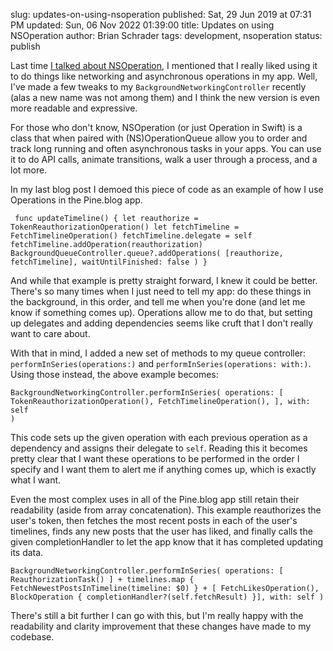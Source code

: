 slug: updates-on-using-nsoperation
published: Sat, 29 Jun 2019 at 07:31 PM
updated: Sun, 06 Nov 2022 01:39:00 
title: Updates on using NSOperation
author: Brian Schrader
tags: development, nsoperation
status: publish

Last time [I talked about NSOperation][op], I mentioned that I really liked using it to do things like networking and asynchronous operations in my app. Well, I've made a few tweaks to my `BackgroundNetworkingController` recently (alas a new name was not among them) and I think the new version is even more readable and expressive.

For those who don't know, NSOperation (or just Operation in Swift) is a class that when paired with (NS)OperationQueue allow you to order and track long running and often asynchronous tasks in your apps. You can use it to do API calls, animate transitions, walk a user through a process, and a lot more.

In my last blog post I demoed this piece of code as an example of how I use Operations in the Pine.blog app.

<code class="swift"><pre>
func updateTimeline() {
    let reauthorize = TokenReauthorizationOperation()
    let fetchTimeline = FetchTimelineOperation()
    fetchTimeline.delegate = self
    fetchTimeline.addOperation(reauthorization)
    BackgroundQueueController.queue?.addOperations(
        [reauthorize, fetchTimeline],
        waitUntilFinished: false
    )
}
</pre></code>

And while that example is pretty straight forward, I knew it could be better. There's so many times when I just need to tell my app: do these things in the background, in this order, and tell me when you're done (and let me know if something comes up). Operations allow me to do that, but setting up delegates and adding dependencies seems like cruft that I don't really want to care about.

With that in mind, I added a new set of methods to my queue controller: `performInSeries(operations:)` and `performInSeries(operations: with:)`. Using those instead, the above example becomes:

<code class="swift"><pre>
BackgroundNetworkingController.performInSeries(
    operations: [
        TokenReauthorizationOperation(),
        FetchTimelineOperation(),
    ],
    with: self
)
</pre></code>

This code sets up the given operation with each previous operation as a dependency and assigns their delegate to `self`. Reading this it becomes pretty clear that I want these operations to be performed in the order I specify and I want them to alert me if anything comes up, which is exactly what I want.

Even the most complex uses in all of the Pine.blog app still retain their readability (aside from array concatenation). This example reauthorizes the user's token, then fetches the most recent posts in  each of the user's timelines, finds any new posts that the user has liked, and finally calls the given completionHandler to let the app know that it has completed updating its data.

<code class="swift"><pre>
BackgroundNetworkingController.performInSeries(
    operations:
        [ ReauthorizationTask() ]
        + timelines.map { FetchNewestPostsInTimeline(timeline: $0) }
        + [ FetchLikesOperation(), BlockOperation { completionHandler?(self.fetchResult) }],
    with: self
)
</pre></code>

There's still a bit further I can go with this, but I'm really happy with the readability and clarity improvement that these changes have made to my codebase.


[op]: /archive/i-love-nsoperation/


<link rel="stylesheet"
      href="https://cdnjs.cloudflare.com/ajax/libs/highlight.js/9.13.1/styles/default.min.css">
<script src="https://cdnjs.cloudflare.com/ajax/libs/highlight.js/9.13.1/highlight.min.js"></script><script>hljs.initHighlightingOnLoad();</script>
